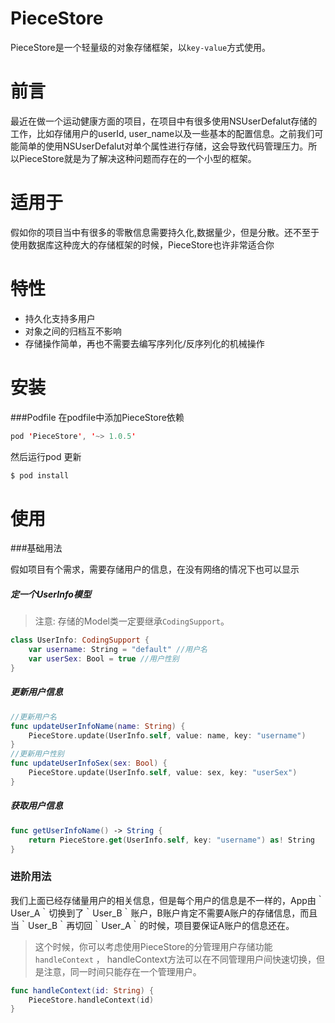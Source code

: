 # PieceStore

PieceStore是一个轻量级的对象存储框架，以`key-value`方式使用。


# 前言

最近在做一个运动健康方面的项目，在项目中有很多使用NSUserDefalut存储的工作，比如存储用户的userId, user_name以及一些基本的配置信息。之前我们可能简单的使用NSUserDefalut对单个属性进行存储，这会导致代码管理压力。所以PieceStore就是为了解决这种问题而存在的一个小型的框架。

# 适用于

假如你的项目当中有很多的零散信息需要持久化,数据量少，但是分散。还不至于使用数据库这种庞大的存储框架的时候，PieceStore也许非常适合你

# 特性

- 持久化支持多用户
- 对象之间的归档互不影响
- 存储操作简单，再也不需要去编写序列化/反序列化的机械操作

# 安装

###Podfile
在podfile中添加PieceStore依赖
```swift
pod 'PieceStore', '~> 1.0.5'
```
然后运行pod 更新
```swift
$ pod install
```

# 使用

###基础用法

 假如项目有个需求，需要存储用户的信息，在没有网络的情况下也可以显示
 
 ##### 定一个UserInfo模型
 > 注意: 存储的Model类一定要继承`CodingSupport`。
```swift
class UserInfo: CodingSupport {
    var username: String = "default" //用户名
    var userSex: Bool = true //用户性别
}
```

##### 更新用户信息
```swift 
//更新用户名
func updateUserInfoName(name: String) {
    PieceStore.update(UserInfo.self, value: name, key: "username")
}
//更新用户性别
func updateUserInfoSex(sex: Bool) {
    PieceStore.update(UserInfo.self, value: sex, key: "userSex")
}
```

##### 获取用户信息
```swift 
func getUserInfoName() -> String {
    return PieceStore.get(UserInfo.self, key: "username") as! String
}
```

### 进阶用法

我们上面已经存储量用户的相关信息，但是每个用户的信息是不一样的，App由｀User_A｀切换到了｀User_B｀账户，B账户肯定不需要A账户的存储信息，而且当｀User_B｀再切回｀User_A｀的时候，项目要保证A账户的信息还在。
> 这个时候，你可以考虑使用PieceStore的分管理用户存储功能 `handleContext` ， handleContext方法可以在不同管理用户间快速切换，但是注意，同一时间只能存在一个管理用户。
```swift 
func handleContext(id: String) {
    PieceStore.handleContext(id)
}
```
